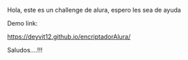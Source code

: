 Hola, este es un challenge de alura, espero les sea de ayuda

Demo link:

https://deyvit12.github.io/encriptadorAlura/


Saludos....!!!
